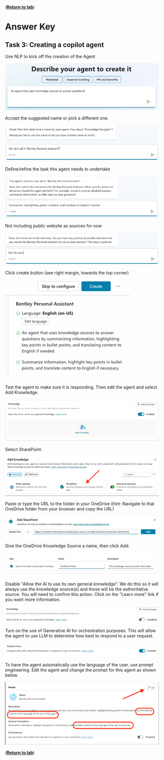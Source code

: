 ([__Return to lab__](/README.md#lab-manual))
# Answer Key

## Task 3: Creating a copilot agent
Use NLP to kick off the creation of the Agent

![NLP Agent Creation](/images/NLPDeclarativeAgent.png)

Accept the suggested name or pick a different one.

![Name your Copilot Agent](/images/NamingTheCopilot.png)

Define/refine the task this agent needs to undertake

![Refine Copilot Agent's role](/images/DefineTask.png)

Not including public website as sources for now

![Add publicly accesible sites as source](/images/IncludeWeb.png)

Click create button (see right margin, towards the top corner)

![Confirm and create](/images/ConfirmAndCreate.png)

Test the agent to make sure it is responding. Then edit the agent and select Add Knowledge.

![Add Knowledge](/images/AddKnowledge.png)

Select SharePoint.

![Select SharePoint](/images/SelectSharePoint.png)

Paste or type the URL to the folder in your OneDrive (hint: Navigate to that OneDrive folder from your browser and copy the URL)

![OneDrive URL](/images/OneDriveURL.png)

Give the OneDrive Knowledge Source a name, then click Add.

![Name the KB](/images/NameTheKB.png)

Disable "Allow the AI to use its own general knowledge". We do this so it will always use the knowledge source(s) and those will be the authoritative source. You will need to confirm this action. Click on the "Learn more" link if you want more information.

![DisableGeneralKnowledge](/images/DisableGeneralKnowledge.png)

Turn on the use of Generative AI for orchestration purposes. This will allow the agent to use LLM to determine how best to respond to a user request.

![UseLLMforOrchestration](/images/UseLLMforOrchestration.png)

To have the agent automatically use the language of the user, use prompt engineering. Edit the agent and change the prompt for this agent as shown below.

![AutomaticLanguageHandling](/images/AutomaticLanguageHandling.png)

([__Return to lab__](/README.md#lab-manual))

